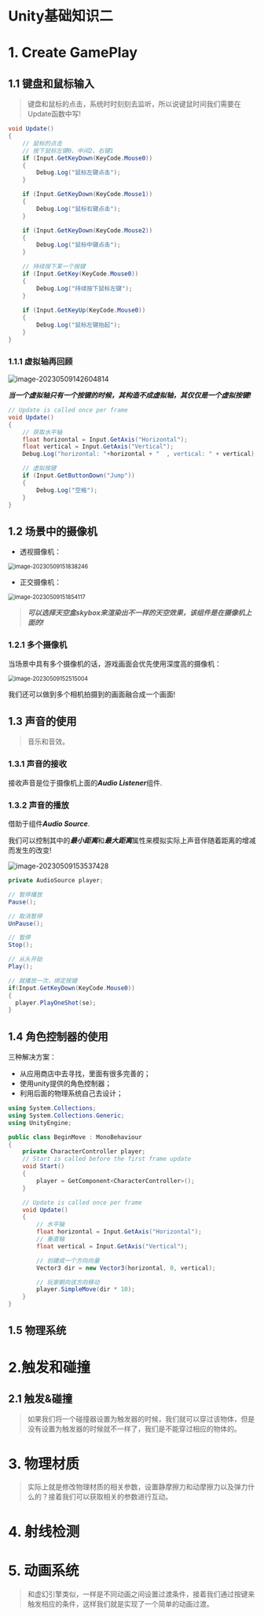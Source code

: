 # Unity基础知识二

# 1. Create GamePlay

## 1.1 键盘和鼠标输入

> 键盘和鼠标的点击，系统时时刻刻去监听，所以说键鼠时间我们需要在Update函数中写!

```C#
void Update()
{
    // 鼠标的点击
    // 按下鼠标左键0、中间2、右键1
    if (Input.GetKeyDown(KeyCode.Mouse0))
    {
        Debug.Log("鼠标左键点击");
    }

    if (Input.GetKeyDown(KeyCode.Mouse1))
    {
        Debug.Log("鼠标右键点击");
    }

    if (Input.GetKeyDown(KeyCode.Mouse2))
    {
        Debug.Log("鼠标中键点击");
    }

    // 持续按下某一个按键
    if (Input.GetKey(KeyCode.Mouse0))
    {
        Debug.Log("持续按下鼠标左键");
    }
  
  	if (Input.GetKeyUp(KeyCode.Mouse0))
    {
        Debug.Log("鼠标左键抬起");
    }
}
```

### 1.1.1 虚拟轴再回顾

![image-20230509142604814](assets/image-20230509142604814.png)

***当一个虚拟轴只有一个按键的时候，其构造不成虚拟轴，其仅仅是一个虚拟按键!***

```C#
// Update is called once per frame
void Update()
{
    // 获取水平轴
    float horizontal = Input.GetAxis("Horizontal");
    float vertical = Input.GetAxis("Vertical");
    Debug.Log("horizontal: "+horizontal + "  , vertical: " + vertical);

    // 虚拟按键
    if (Input.GetButtonDown("Jump"))
    {
        Debug.Log("空格");
    }
}
```

## 1.2 场景中的摄像机

- 透视摄像机：

<img src="assets/image-20230509151838246.png" alt="image-20230509151838246" style="zoom: 80%;" />



- 正交摄像机：

<img src="assets/image-20230509151854117.png" alt="image-20230509151854117" style="zoom:80%;" />

> ***可以选择天空盒skybox来渲染出不一样的天空效果，该组件是在摄像机上面的!***

### 1.2.1 多个摄像机

当场景中具有多个摄像机的话，游戏画面会优先使用深度高的摄像机：

<img src="assets/image-20230509152515004.png" alt="image-20230509152515004" style="zoom:80%;" />

我们还可以做到多个相机拍摄到的画面融合成一个画面!

## 1.3 声音的使用

> 音乐和音效。

### 1.3.1 声音的接收

接收声音是位于摄像机上面的***Audio Listener***组件.

### 1.3.2 声音的播放

借助于组件***Audio Source***.

我们可以控制其中的***最小距离***和***最大距离***属性来模拟实际上声音伴随着距离的增减而发生的改变!

![image-20230509153537428](assets/image-20230509153537428.png)

```C#
private AudioSource player;

// 暂停播放
Pause();

// 取消暂停
UnPause();

// 暂停
Stop();

// 从头开始
Play();

// 就播放一次，绑定按键
if(Input.GetKeyDown(KeyCode.Mouse0))
{
  player.PlayOneShot(se);
}
```

## 1.4 角色控制器的使用

三种解决方案：

- 从应用商店中去寻找，里面有很多完善的；
- 使用unity提供的角色控制器；
- 利用后面的物理系统自己去设计；

```C#
using System.Collections;
using System.Collections.Generic;
using UnityEngine;

public class BeginMove : MonoBehaviour
{
    private CharacterController player;
    // Start is called before the first frame update
    void Start()
    {
        player = GetComponent<CharacterController>();
    }

    // Update is called once per frame
    void Update()
    {
        // 水平轴
        float horizontal = Input.GetAxis("Horizontal");
        // 垂直轴
        float vertical = Input.GetAxis("Vertical");

        // 创建成一个方向向量    
        Vector3 dir = new Vector3(horizontal, 0, vertical);

        // 玩家朝向该方向移动
        player.SimpleMove(dir * 10);
    }
}
```

## 1.5 物理系统



# 2.触发和碰撞

## 2.1 触发&碰撞

> 如果我们将一个碰撞器设置为触发器的时候，我们就可以穿过该物体，但是没有设置为触发器的时候就不一样了，我们是不能穿过相应的物体的。



# 3. 物理材质

> 实际上就是修改物理材质的相关参数，设置静摩擦力和动摩擦力以及弹力什么的？接着我们可以获取相关的参数进行互动。



# 4. 射线检测



# 5. 动画系统

> 和虚幻引擎类似，一样是不同动画之间设置过渡条件，接着我们通过按键来触发相应的条件，这样我们就是实现了一个简单的动画过渡。




